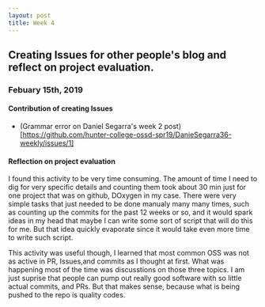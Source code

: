 ```yaml
---
layout: post
title: Week 4
---
```


## Creating Issues for other people's blog and reflect on project evaluation.
### Febuary 15th, 2019

#### Contribution of creating Issues
 * (Grammar error on Daniel Segarra's week 2 post)[https://github.com/hunter-college-ossd-spr19/DanieSegarra36-weekly/issues/1]

 #### Reflection on project evaluation

 I found this activity to be very time consuming. The amount of time I need to dig for very specific details and counting them took about 30 min just for one project that was on github, DOxygen in my case. There were very simple tasks that just needed to be done manualy many many times, such as counting up the commits for the past 12 weeks or so, and it would spark ideas in my head that maybe I can write some sort of script that will do this for me. But that idea quickly evaporate since it would take even more time to write such script. 

 This activity was useful though, I learned that most common OSS was not as active in PR, Issues,and commits as I thought at first. What was happening most of the time was discusstions on those three topics. I am just suprise that people can pump out really good software with so little actual commits, and PRs. But that makes sense, because what is being pushed to the repo is quality codes.